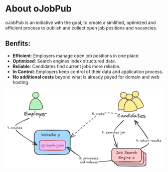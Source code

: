 # About oJobPub

oJobPub is an initiative with the goal, to create a simlified, optimized and efficient process to publish and collect open job positions and vacancies.

## Benfits:

- **Efficient**: Employers manage open job positions in one place.
- **Optimized**: Search engines index structured data.
- **Reliable**: Candidates find current jobs more reliable.
- **In Control**: Employers keep control of their data and application process.
- **No additional costs** beyond what is already payed for domain and web hosting.

![](static/nutshell.png)
